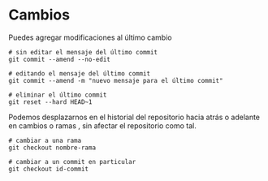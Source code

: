 # Cambios

Puedes agregar modificaciones al último cambio

```
# sin editar el mensaje del último commit
git commit --amend --no-edit

# editando el mensaje del último commit
git commit --amend -m "nuevo mensaje para el último commit"

# eliminar el último commit
git reset --hard HEAD~1
```

Podemos desplazarnos en el historial del repositorio hacia atrás o adelante en cambios o ramas , sin afectar el repositorio como tal.

```
# cambiar a una rama
git checkout nombre-rama

# cambiar a un commit en particular
git checkout id-commit
```
